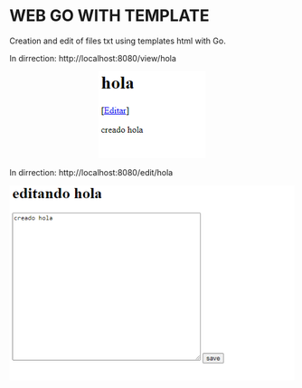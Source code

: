 # WEB GO WITH TEMPLATE 

Creation and edit of files txt using templates html with Go.

In dirrection:
http://localhost:8080/view/hola

<p align="center">
  <img src="view_page.PNG" alt="StepLast">
</p>


In dirrection:
http://localhost:8080/edit/hola

<p align="center">
  <img src="edit_page.PNG" alt="StepLast">
</p>
